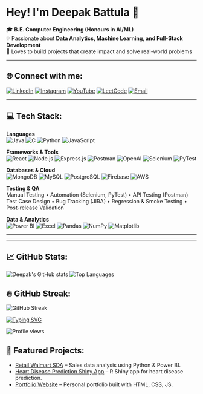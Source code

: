 # Hey! I'm Deepak Battula 👋

🎓 **B.E. Computer Engineering (Honours in AI/ML)**  
💡 Passionate about **Data Analytics, Machine Learning, and Full-Stack Development**  
🚀 Loves to build projects that create impact and solve real-world problems

---

## 🌐 Connect with me:
[![LinkedIn](https://img.shields.io/badge/LinkedIn-0077BS.svg?style=for-the-badge&logo=linkedin&logoColor=white)](https://linkedin.com/in/YOURUSERNAME)
[![Instagram](https://img.shields.io/badge/Instagram-E440SF.svg?style=for-the-badge&logo=instagram&logoColor=white)](https://instagram.com/YOURUSERNAME)
[![YouTube](https://img.shields.io/badge/YouTube-FF0000.svg?style=for-the-badge&logo=youtube&logoColor=white)](https://youtube.com/YOURUSERNAME)
[![LeetCode](https://img.shields.io/badge/LeetCode-FFA116.svg?style=for-the-badge&logo=leetcode&logoColor=black)](https://leetcode.com/YOURUSERNAME)
[![Email](https://img.shields.io/badge/Email-D14836.svg?style=for-the-badge&logo=gmail&logoColor=white)](mailto:YOUREMAIL@gmail.com)


---

## 💻 Tech Stack:

**Languages**  
![Java](https://img.shields.io/badge/Java-ED8B00.svg?style=flat&logo=openjdk&logoColor=white)
![C](https://img.shields.io/badge/C-00599C.svg?style=flat&logo=c&logoColor=white)
![Python](https://img.shields.io/badge/Python-3776AB.svg?style=flat&logo=python&logoColor=white)
![JavaScript](https://img.shields.io/badge/JavaScript-F7DF1E.svg?style=flat&logo=javascript&logoColor=black)

**Frameworks & Tools**  
![React](https://img.shields.io/badge/React-20232A?style=flat&logo=react&logoColor=61DAFB)
![Node.js](https://img.shields.io/badge/Node.js-43853D?style=flat&logo=node.js&logoColor=white)
![Express.js](https://img.shields.io/badge/Express.js-000000?style=flat&logo=express&logoColor=white)
![Postman](https://img.shields.io/badge/Postman-FF6C37?style=flat&logo=postman&logoColor=white)
![OpenAI](https://img.shields.io/badge/OpenAI-412991?style=flat&logo=openai&logoColor=white)
![Selenium](https://img.shields.io/badge/Selenium-43B02A?style=flat&logo=selenium&logoColor=white)
![PyTest](https://img.shields.io/badge/PyTest-0A9EDC?style=flat&logo=pytest&logoColor=white)

**Databases & Cloud**  
![MongoDB](https://img.shields.io/badge/MongoDB-4EA94B?style=flat&logo=mongodb&logoColor=white)
![MySQL](https://img.shields.io/badge/MySQL-005C84?style=flat&logo=mysql&logoColor=white)
![PostgreSQL](https://img.shields.io/badge/PostgreSQL-316192?style=flat&logo=postgresql&logoColor=white)
![Firebase](https://img.shields.io/badge/Firebase-FFCA28?style=flat&logo=firebase&logoColor=black)
![AWS](https://img.shields.io/badge/AWS-232F3E?style=flat&logo=amazon-aws&logoColor=white)

**Testing & QA**  
Manual Testing • Automation (Selenium, PyTest) • API Testing (Postman)  
Test Case Design • Bug Tracking (JIRA) • Regression & Smoke Testing • Post-release Validation  

**Data & Analytics**  
![Power BI](https://img.shields.io/badge/PowerBI-F2C811?style=flat&logo=power-bi&logoColor=black)
![Excel](https://img.shields.io/badge/Excel-217346?style=flat&logo=microsoft-excel&logoColor=white)
![Pandas](https://img.shields.io/badge/Pandas-150458?style=flat&logo=pandas&logoColor=white)
![NumPy](https://img.shields.io/badge/NumPy-013243?style=flat&logo=numpy&logoColor=white)
![Matplotlib](https://img.shields.io/badge/Matplotlib-005C84?style=flat)

---



---

## 📈 GitHub Stats:
![Deepak's GitHub stats](https://github-readme-stats.vercel.app/api?username=DkBattulaS&show_icons=true&theme=dark)
![Top Languages](https://github-readme-stats.vercel.app/api/top-langs/?username=DkBattulaS&layout=compact&theme=dark)



## 🔥 GitHub Streak:
![GitHub Streak](https://streak-stats.demolab.com?user=DkBattulaS&theme=dark&hide_border=true)

[![Typing SVG](https://readme-typing-svg.herokuapp.com?size=24&color=00BFFF&lines=Hi+There!+👋;I'm+Deepak+Battula;Data+Analyst+%7C+ML+Enthusiast;Full+Stack+Developer)](https://git.io/typing-svg)


![Profile views](https://komarev.com/ghpvc/?username=DkBattulaS&label=Profile%20views&color=0e7Sb6&style=flat)



## 🚀 Featured Projects:
- [Retail Walmart SDA](https://github.com/DkBattulaS/Retail-Walmart--SDA) – Sales data analysis using Python & Power BI.
- [Heart Disease Prediction Shiny App](https://github.com/DkBattulaS/Heart-Disease-Prediction-Shiny-App) – R Shiny app for heart disease prediction.
- [Portfolio Website](https://github.com/DkBattulaS/Portfolio) – Personal portfolio built with HTML, CSS, JS.
